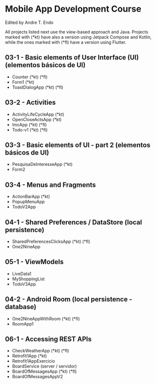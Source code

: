 # Mobile App Development Course
Edited by Andre T. Endo

All projects listed next use the view-based approach and Java. Projects marked with (*kt) have also a version using Jetpack Compose and Kotlin, while the ones marked with (*fl) have a version using Flutter. 

## 03-1 - Basic elements of User Interface (UI) (elementos básicos de UI)

- Counter (*kt) (*fl)
- Form1 (*kt)
- ToastDialogApp (*kt) (*fl)

## 03-2 - Activities

- ActivityLifeCycleApp (*kt)
- OpenCloseActsApp (*kt)
- ImcApp (*kt) (*fl)
- Todo-v1 (*kt) (*fl)

## 03-3 - Basic elements of UI - part 2 (elementos básicos de UI)

- PesquisaDeInteresseApp (*kt)
- Form2

## 03-4 - Menus and Fragments

- ActionBarApp (*kt)
- PopupMenuApp
- TodoV2App

## 04-1 - Shared Preferences / DataStore (local persistence)

- SharedPreferencesClicksApp (*kt) (*fl)
- One2NineApp

## 05-1 - ViewModels

- LiveData1
- MyShoppingList
- TodoV3App

## 04-2 - Android Room (local persistence - database)

- One2NineAppWithRoom (*kt) (*fl)
- RoomApp1

## 06-1 - Accessing REST APIs

- CheckWeatherApp (*kt) (*fl)
- Retrofit1App (*kt)
- Retrofit1AppExercicio
- BoardService (server / servidor)
- BoardOfMessagesApp (*kt) (*fl)
- BoardOfMessagesAppV2
